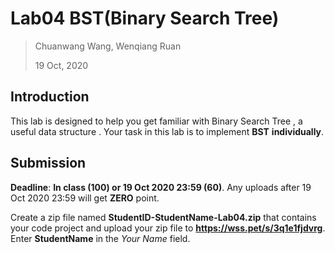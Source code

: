 # Lab04 BST(Binary Search Tree)

> Chuanwang Wang, Wenqiang Ruan
>
> 19 Oct, 2020

## Introduction

This lab is designed to help you get familiar with Binary Search Tree , a useful data structure .
Your task in this lab is to implement **BST** **individually**.

## Submission

**Deadline**: **In class (100) or 19 Oct 2020 23:59 (60)**. Any uploads after 19 Oct 2020 23:59 will get **ZERO** point.

Create a zip file named **StudentID-StudentName-Lab04.zip** that contains your code project and upload your zip file to **https://wss.pet/s/3q1e1fjdvrg**. Enter **StudentName** in the *Your Name* field.


